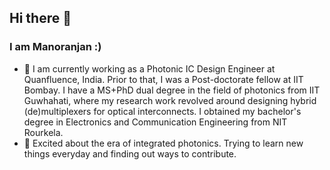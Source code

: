 ## Hi there 👋
### I am Manoranjan :)

- 🔭 I am currently working as a Photonic IC Design Engineer at Quanfluence, India. Prior to that, I was a Post-doctorate fellow at IIT Bombay. I have a MS+PhD dual degree in the field of photonics from IIT Guwhahati, where my research work revolved around designing hybrid (de)multiplexers for optical interconnects. I obtained my bachelor's degree in Electronics and Communication Engineering from NIT Rourkela.
- 🌱 Excited about the era of integrated photonics. Trying to learn new things everyday and finding out ways to contribute.

<!--
**manoranjanminz/manoranjanminz** is a ✨ _special_ ✨ repository because its `README.md` (this file) appears on your GitHub profile.

Here are some ideas to get you started:

- 🔭 I’m currently working on ...
- 🌱 I’m currently learning ...
- 👯 I’m looking to collaborate on ...
- 🤔 I’m looking for help with ...
- 💬 Ask me about ...
- 📫 How to reach me: ...
- 😄 Pronouns: ...
- ⚡ Fun fact: ...
-->
